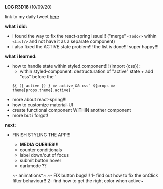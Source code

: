 **LOG R3D18** (10/09/20)

link to my daily tweet [here](https://twitter.com/Nightcoder2/status/1303957410529316865)


**what i did:**

- i found the way to fix the react-spring issue!!! ("merge" ```<Todo/>``` within ```<List/>``` and not have it as a separate component)
- i also fixed the ACTIVE state problem!!! the list is done!!! super happy!!!

**what i learned:**

- how to handle state within styled.component!!! (import {css}):
  - within styled-component: destructuration of "active" state + add "css" before the `
  ```
  ${ ({ active }) } => active && css` ${props => theme[props.theme].active} ` 
  ```
- more about react-spring!!!
- how to customize material-UI
- create functional component WITHIN another component
- more but i forgot!

**next:**
  
- FINISH STYLING THE APP!!! 
  - **MEDIA QUERIES!!!**
  - counter conditionals
  - label down/out of focus
  - submit button hover
  - darkmode ??

  ~- animations*~
   ~- FIX button bugs!!! 1- find out how to fix the onClick filter behaviour!! 2- find how to get the right color when active~


 
